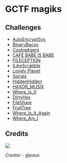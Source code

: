 # GCTF magiks

## Challenges
- [AutoEncryptSys](CTF/AutoEncryptSys)
- [BinaryBacon](CTF/BinaryBacon)
- [CookieAgent](CTF/CookieAgent)
- [CAFE BABE IS BABE](CTF/CAFE%20BABE%20IS%20BABE)
- [FILECEPTION](CTF/FILECEPTION)
- [ILikeScrabble](CTF/ILikeScrabble)
- [Lonely Planet](CTF/Lonely%20Planet)
- [Spirals](CTF/Spirals)
- [HiddenHidden](CTF/HiddenHidden)
- [HAXOR_MUSIX](CTF/HAXOR_MUSIX)
- [Where_Is_It](CTF/Where_Is_It)
- [DirtyHex](CTF/DirtyHex)
- [FileShare](CTF/FileShare)
- [FruitTree](CTF/FruitTree)
- [Where_Is_It_Again](CTF/Where_Is_It_Again)
- [Where_Am_I](CTF/Where_Am_I)
## Credits
![](https://media.giphy.com/media/7ZWft74Fqo7aU/giphy.gif)

<i>Creator - @paux</i>
